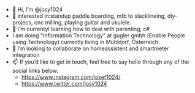 - 👋 Hi, I’m @josy1024
- 👀 interested in:standup paddle boarding, mtb to slacklineing, diy-projecs, cnc milling, playing guitar and ukulele.
- 🌱 i'm currentyl learning how to deal with parenting, c# 
- I am doing "Information Technology" at gugler gmbh (Enable People using Technology) currently living in Mühldorf, Österreich
- 💞️ I’m looking to collaborate on homeassistent and smartmeter integration
- 📫  If you’d like to get in touch, feel free to say hello through any of the social links below.
  * https://www.instagram.com/josef1024/
  * https://www.twitter.com/josy1024
 
<!---
josy1024/josy1024 is a ✨ special ✨ repository because its `README.md` (this file) appears on your GitHub profile.
You can click the Preview link to take a look at your changes.
--->
